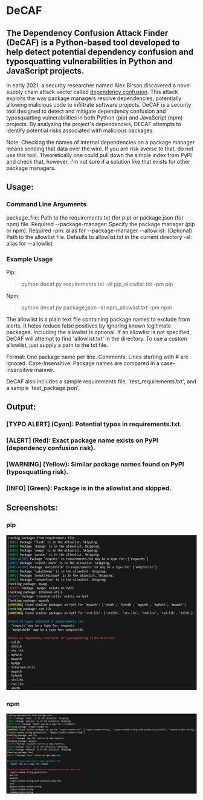 # DeCAF

## The Dependency Confusion Attack Finder (DeCAF) is a Python-based tool developed to help detect potential dependency confusion and typosquatting vulnerabilities in Python and JavaScript projects.

In early 2021, a security researcher named Alex Birsan discovered a novel supply chain attack vector called [dependency confusion](https://medium.com/@alex.birsan/dependency-confusion-4a5d60fec610). This attack exploits the way package managers resolve dependencies, potentially allowing malicious code to infiltrate software projects. DeCAF is a security tool designed to detect and mitigate dependency confusion and typosquatting vulnerabilities in both Python (pip) and JavaScript (npm) projects. By analyzing the project's dependencies, DECAF attempts to identify potential risks associated with malicious packages.

Note: Checking the names of internal dependencies on a package manager means sending that data over the wire. If you are risk averse to that, do not use this tool. Theoretically one could pull down the simple index from PyPI and check that, however, I'm not sure if a solution like that exists for other package managers.

## Usage:

### Command Line Arguments

package_file: Path to the requirements.txt (for pip) or package.json (for npm) file. Required
--package-manager: Specify the package manager (pip or npm). Required
-pm: alias for --package-manager
--allowlist: (Optional) Path to the allowlist file. Defaults to allowlist.txt in the current directory
-al: alias for --allowlist

### Example Usage

Pip:
> python decaf.py requirements.txt -al pip_allowlist.txt -pm pip

Npm:
> python decaf.py package.json -al npm_allowlist.txt -pm npm

The allowlist is a plain text file containing package names to exclude from alerts. It helps reduce false positives by ignoring known legitimate packages. Including the allowlist is optional. If an allowlist is not specified, DeCAF will attempt to find 'allowlist.txt' in the directory. To use a custom allowlist, just supply a path to the txt file.

Format: One package name per line.
Comments: Lines starting with # are ignored.
Case-Insensitive: Package names are compared in a case-insensitive manner.

DeCAF also includes a sample requirements file, 'test_requirements.txt', and a sample 'test_package.json'.

## Output:

### [TYPO ALERT] (Cyan): Potential typos in requirements.txt.
### [ALERT] (Red): Exact package name exists on PyPI (dependency confusion risk).
### [WARNING] (Yellow): Similar package names found on PyPI (typosquatting risk).
### [INFO] (Green): Package is in the allowlist and skipped.

## Screenshots:
### pip
![alt text](image.png)

### npm
![alt text](image-1.png)